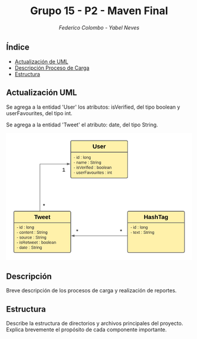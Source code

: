 <h1 align="center"> Grupo 15 - P2 - Maven Final </h1>
<h6 align="center"> Federico Colombo - Yabel Neves </h6>

## Índice

* [Actualización de UML](#actualizacion-uml)
* [Descripción Proceso de Carga](#descripción)
* [Estructura](#estructura)


## Actualización UML
<p> Se agrega a la entidad 'User' los atributos: isVerified, del tipo boolean y userFavourites, del tipo int. </p>
<p> Se agrega a la entidad 'Tweet' el atributo: date, del tipo String. </p>

![UMLObligatorio.png](UMLObligatorio.png)



## Descripción 
Breve descripción de los procesos de carga y realización de reportes.

## Estructura
Describe la estructura de directorios y archivos principales del proyecto. 
Explica brevemente el propósito de cada componente importante.

